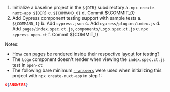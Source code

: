 1. Initialize a baseline project in the `${DIR}` subdirectory
   a. `npx create-nuxt-app ${DIR}`
   c. `${COMMAND_0}`
   d. Commit ${COMMIT_0}
2. Add Cypress component testing support with sample tests
   a. `${COMMAND_1}`
   b. Add `cypress.json`
   c. Add `cypress/plugins/index.js`
   d. Add `pages/index.spec.ct.js`, `components/Logo.spec.ct.js`
   e. `npx cypress open-ct`
   f. Commit ${COMMIT_1}

Notes:

- How can [pages](https://nuxtjs.org/docs/2.x/concepts/views#pages) be rendered inside their respective [layout](https://nuxtjs.org/docs/2.x/concepts/views#layouts) for testing?
- The `Logo` component doesn't render when viewing the `index.spec.ct.js` test in `open-ct`
- The following bare minimum [`--answers`](https://github.com/nuxt/create-nuxt-app/blob/master/packages/create-nuxt-app/lib/prompts.js) were used when initializing this project with `npx create-nuxt-app` in step 1:

```json
${ANSWERS}
```

